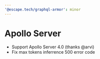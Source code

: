 ```yaml
---
'@escape.tech/graphql-armor': minor
---
```


# Apollo Server

- Support Apollo Server 4.0 (thanks @arvi)
- Fix max tokens inferrence 500 error code
